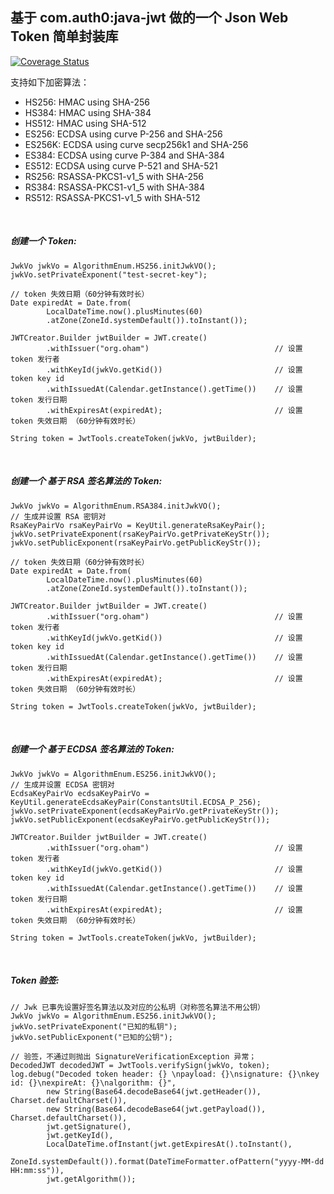 ## 基于 com.auth0:java-jwt 做的一个 Json Web Token 简单封装库

[![Coverage Status](https://coveralls.io/repos/gh/2210635870/org.oham.jwt-tools/badge.svg?branch=main)](https://coveralls.io/gh/2210635870/org.oham.jwt-tools?branch=main)

支持如下加密算法：
* HS256: HMAC using SHA-256
* HS384: HMAC using SHA-384
* HS512: HMAC using SHA-512
* ES256: ECDSA using curve P-256 and SHA-256
* ES256K: ECDSA using curve secp256k1 and SHA-256
* ES384: ECDSA using curve P-384 and SHA-384
* ES512: ECDSA using curve P-521 and SHA-521
* RS256: RSASSA-PKCS1-v1_5 with SHA-256
* RS384: RSASSA-PKCS1-v1_5 with SHA-384
* RS512: RSASSA-PKCS1-v1_5 with SHA-512

<br/>

##### 创建一个 Token:
````
JwkVo jwkVo = AlgorithmEnum.HS256.initJwkVO();
jwkVo.setPrivateExponent("test-secret-key");

// token 失效日期（60分钟有效时长）
Date expiredAt = Date.from(
        LocalDateTime.now().plusMinutes(60)
        .atZone(ZoneId.systemDefault()).toInstant());

JWTCreator.Builder jwtBuilder = JWT.create()
        .withIssuer("org.oham")                            // 设置 token 发行者
        .withKeyId(jwkVo.getKid())                         // 设置 token key id
        .withIssuedAt(Calendar.getInstance().getTime())    // 设置 token 发行日期
        .withExpiresAt(expiredAt);                         // 设置 token 失效日期 （60分钟有效时长）

String token = JwtTools.createToken(jwkVo, jwtBuilder);

````

<br/>

##### 创建一个 基于 RSA 签名算法的 Token:
````
JwkVo jwkVo = AlgorithmEnum.RSA384.initJwkVO();
// 生成并设置 RSA 密钥对
RsaKeyPairVo rsaKeyPairVo = KeyUtil.generateRsaKeyPair();
jwkVo.setPrivateExponent(rsaKeyPairVo.getPrivateKeyStr());
jwkVo.setPublicExponent(rsaKeyPairVo.getPublicKeyStr());

// token 失效日期（60分钟有效时长）
Date expiredAt = Date.from(
        LocalDateTime.now().plusMinutes(60)
        .atZone(ZoneId.systemDefault()).toInstant());

JWTCreator.Builder jwtBuilder = JWT.create()
        .withIssuer("org.oham")                            // 设置 token 发行者
        .withKeyId(jwkVo.getKid())                         // 设置 token key id
        .withIssuedAt(Calendar.getInstance().getTime())    // 设置 token 发行日期
        .withExpiresAt(expiredAt);                         // 设置 token 失效日期 （60分钟有效时长）

String token = JwtTools.createToken(jwkVo, jwtBuilder);

````

<br/>

##### 创建一个 基于 ECDSA 签名算法的 Token:
````
JwkVo jwkVo = AlgorithmEnum.ES256.initJwkVO();
// 生成并设置 ECDSA 密钥对
EcdsaKeyPairVo ecdsaKeyPairVo = KeyUtil.generateEcdsaKeyPair(ConstantsUtil.ECDSA_P_256);
jwkVo.setPrivateExponent(ecdsaKeyPairVo.getPrivateKeyStr());
jwkVo.setPublicExponent(ecdsaKeyPairVo.getPublicKeyStr());

JWTCreator.Builder jwtBuilder = JWT.create()
        .withIssuer("org.oham")                            // 设置 token 发行者
        .withKeyId(jwkVo.getKid())                         // 设置 token key id
        .withIssuedAt(Calendar.getInstance().getTime())    // 设置 token 发行日期
        .withExpiresAt(expiredAt);                         // 设置 token 失效日期 （60分钟有效时长）

String token = JwtTools.createToken(jwkVo, jwtBuilder);

````
<br/>

##### Token 验签:
````
// Jwk 已事先设置好签名算法以及对应的公私玥（对称签名算法不用公钥）
JwkVo jwkVo = AlgorithmEnum.ES256.initJwkVO();
jwkVo.setPrivateExponent("已知的私钥");
jwkVo.setPublicExponent("已知的公钥");

// 验签，不通过则抛出 SignatureVerificationException 异常；
DecodedJWT decodedJWT = JwtTools.verifySign(jwkVo, token);
log.debug("Decoded token header: {} \npayload: {}\nsignature: {}\nkey id: {}\nexpireAt: {}\nalgorithm: {}",
        new String(Base64.decodeBase64(jwt.getHeader()), Charset.defaultCharset()),
        new String(Base64.decodeBase64(jwt.getPayload()), Charset.defaultCharset()),
        jwt.getSignature(),
        jwt.getKeyId(),
        LocalDateTime.ofInstant(jwt.getExpiresAt().toInstant(),
                ZoneId.systemDefault()).format(DateTimeFormatter.ofPattern("yyyy-MM-dd HH:mm:ss")),
        jwt.getAlgorithm());

````
